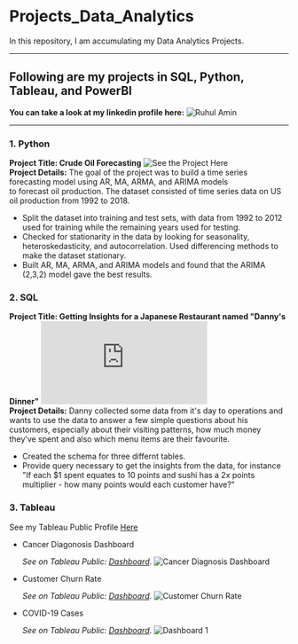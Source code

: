 # Projects_Data_Analytics
In this repository, I am accumulating my Data Analytics Projects.

---

## Following are my projects in SQL, Python, Tableau, and PowerBI

**You can take a look at my linkedin profile here:** ![Ruhul Amin](https://www.linkedin.com/in/ruhularahi/)

***
### 1. Python

**Project Title: Crude Oil Forecasting** ![See the Project Here](https://github.com/ruhularahi/Portfolio_Projects/blob/main/Crude_Oil_Production_Forecasting.ipynb)\
**Project Details:** The goal of the project was to build a time series forecasting model using AR, MA, ARMA, and ARIMA models<br/>to forecast oil production. The dataset consisted of time series data on US oil production from 1992 to 2018.
- Split the dataset into training and test sets, with data from 1992 to 2012 used for training while the remaining years used for testing. 
- Checked for stationarity in the data by looking for seasonality, heteroskedasticity, and autocorrelation. Used differencing methods to make the dataset stationary. 
- Built AR, MA, ARMA, and ARIMA models and found that the ARIMA (2,3,2) model gave the best results.

### 2. SQL

**Project Title: Getting Insights for a Japanese Restaurant named "Danny's Dinner"** ![See the Project Here](https://github.com/ruhularahi/Portfolio_Projects/blob/main/Danny's%20Dinner.sql)\
**Project Details:** Danny collected some data from it's day to operations and wants to use the data to answer a few simple questions about his customers, especially about their visiting patterns, how much money they’ve spent and also which menu items are their favourite.
- Created the schema for three differnt tables.
- Provide query necessary to get the insights from the data, for instance "If each $1 spent equates to 10 points and sushi has a 2x points multiplier - how many points would each customer have?"

### 3. Tableau

See my Tableau Public Profile [Here](https://public.tableau.com/app/profile/ruhul.amin2756)
* Cancer Diagonosis Dashboard

  _See on Tableau Public: [Dashboard](https://public.tableau.com/app/profile/ruhul.amin2756/viz/CancerDiagnosisCosts/CancerDiagnosisDashboard)_.
![Cancer Diagnosis Dashboard](https://user-images.githubusercontent.com/108262435/209171541-7ec95a54-8fab-4ade-a781-2cfcd1d93267.png)

* Customer Churn Rate
 
  _See on Tableau Public: [Dashboard](https://public.tableau.com/app/profile/ruhul.amin2756/viz/CustomerChurnRate_16717264746460/Overview)_.
![Customer Churn Rate](https://user-images.githubusercontent.com/108262435/209185271-3caf8dc4-0d24-4b50-8b3f-fb922b300dbb.png)

* COVID-19 Cases
  
   _See on Tableau Public: [Dashboard](https://public.tableau.com/app/profile/ruhul.amin2756/viz/WorldwideCOVID-19Cases_16595901337400/Dashboard1)_.
 ![Dashboard 1](https://user-images.githubusercontent.com/108262435/209335028-1d3f0195-88df-4e90-ad89-5a680c644911.png)
